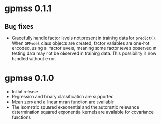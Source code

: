 # gpmss 0.1.1

## Bug fixes

* Gracefully handle factor levels not present in training data for `predict()`.
  When `GPModel` class objects are created, factor variables are one-hot
  encoded, using all factor levels, meaning some factor levels observed in
  testing data may not be observed in training data. This possibility is now
  handled without error.

# gpmss 0.1.0

* Initial release
* Regression and binary classification are supported
* Mean zero and a linear mean function are available
* The isometric squared exponential and the automatic relevance determination
  squared exponential kernels are available for covariance functions

